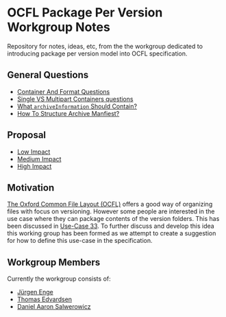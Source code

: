 # OCFL Package Per Version Workgroup Notes
Repository for notes, ideas, etc, from the the workgroup dedicated to introducing package per version model into OCFL specification.

## General Questions
* [Container And Format Questions](container-and-format-questions.md)
* [Single VS Multipart Containers questions](single-vs-multipart-containers-questions.md)
* [What `archiveInformation` Should Contain?](archive-information-block.md)
* [How To Structure Archive Manfiest?](archive-manifest-block.md)

## Proposal
* [Low Impact](proposal-low-impact.md)
* [Medium Impact](proposal-medium-impact.md)
* [High Impact](proposal-high-impact.md)

## Motivation
[The Oxford Common File Layout (OCFL)](https://github.com/OCFL/spec "OCFL spec repository on GitHub") offers a good way of organizing files with focus on versioning.
However some people are interested in the use case where they can package contents of the version folders.
This has been discussed in [Use-Case 33](https://github.com/OCFL/Use-Cases/issues/33 "Discussion surrounding 'Package per version storage' use-case").
To further discuss and develop this idea this working group has been formed as we attempt to create a suggestion for how to define this use-case in the specification.

## Workgroup Members
Currently the workgroup consists of:

- [Jürgen Enge](https://www.linkedin.com/in/j%C3%BCrgen-enge-287873)
- [Thomas Edvardsen](https://www.linkedin.com/in/thomasedvardsen)
- [Daniel Aaron Salwerowicz](https://www.linkedin.com/in/salwerowicz)
